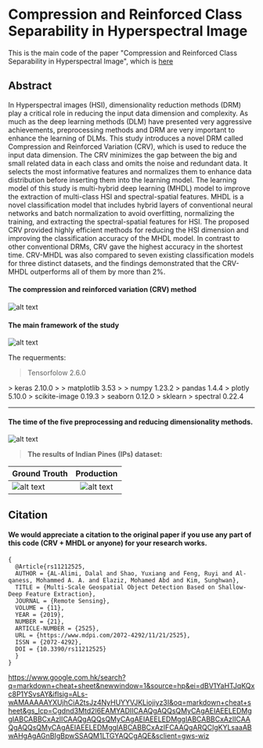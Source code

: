 # Compression and Reinforced  Class Separability in Hyperspectral Image
This is the main code of the paper "Compression and Reinforced Class Separability in Hyperspectral Image", which is [here](https://doi.org/10.3390/rs11212525)

## Abstract
In Hyperspectral images (HSI), dimensionality reduction methods (DRM) play a critical role in reducing the input data dimension and complexity. As much as the deep learning methods (DLM) have presented very aggressive achievements, preprocessing methods and DRM are very important to enhance the learning of DLMs. This study introduces a novel DRM called Compression and Reinforced Variation (CRV), which is used to reduce the input data dimension. The CRV minimizes the gap between the big and small related data in each class and omits the noise and redundant data. It selects the most informative features and normalizes them to enhance data distribution before inserting them into the learning model. The learning model of this study is multi-hybrid deep learning (MHDL) model to improve the extraction of multi-class HSI and spectral-spatial features. MHDL is a novel classification model that includes hybrid layers of conventional neural networks and batch normalization to avoid overfitting, normalizing the training, and extracting the spectral-spatial features for HSI. The proposed CRV provided highly efficient methods for reducing the HSI dimension and improving the classification accuracy of the MHDL model. In contrast to other conventional DRMs, CRV gave the highest accuracy in the shortest time. CRV-MHDL was also compared to seven existing classification models for three distinct datasets, and the findings demonstrated that the CRV-MHDL outperforms all of them by more than 2%. 


#### The compression and reinforced variation (CRV) method
![alt text](https://github.com/DalalAL-Alimi/CRV-/blob/main/images/1.PNG)

#### The main framework of the study
![alt text](https://github.com/DalalAL-Alimi/CRV-/blob/main/images/MainF.png)


<dl>
  <dt>The requerments:</dt>
  
> Tensorfolow 2.6.0 
</dl></dt>
> keras 2.10.0 
> </dl></dt>
> matplotlib 3.53 
> </dl></dt>
> numpy 1.23.2 </dl></dt>
> pandas 1.4.4 </dl></dt>
> plotly 5.10.0 </dl></dt>
> scikite-image 0.19.3 </dl></dt>
> seaborn 0.12.0 </dl></dt>
> sklearn </dl></dt>
> spectral 0.22.4 </dl></dt>
</dl>

---
#### The time of the five preprocessing and reducing dimensionality methods.
![alt text](https://github.com/DalalAL-Alimi/CRV-/blob/main/images/preprocessing_time.png)

> **The results of Indian Pines (IPs) dataset:**

| Ground Trouth        | Production           |
| ------------- |:-------------:|
| ![alt text](https://github.com/DalalAL-Alimi/CRV-/blob/main/images/ground_truth_IP_model1.png)      | ![alt text](https://github.com/DalalAL-Alimi/CRV-/blob/main/images/CRV_MHDL.png) |

## Citation
#### We would appreciate a citation to the original paper if you use any part of this code (CRV + MHDL or anyone) for your research works.
```
{
  @Article{rs11212525,
  AUTHOR = {AL-Alimi, Dalal and Shao, Yuxiang and Feng, Ruyi and Al-qaness, Mohammed A. A. and Elaziz, Mohamed Abd and Kim, Sunghwan},
  TITLE = {Multi-Scale Geospatial Object Detection Based on Shallow-Deep Feature Extraction},
  JOURNAL = {Remote Sensing},
  VOLUME = {11},
  YEAR = {2019},
  NUMBER = {21},
  ARTICLE-NUMBER = {2525},
  URL = {https://www.mdpi.com/2072-4292/11/21/2525},
  ISSN = {2072-4292},
  DOI = {10.3390/rs11212525}
  }
}
```

https://www.google.com.hk/search?q=markdown+cheat+sheet&newwindow=1&source=hp&ei=dBV1YaHTJqKQxc8P1YSvsAY&iflsig=ALs-wAMAAAAAYXUjhCiA2tsJz4NyHUYYVJKLiojiyz3I&oq=markdown+cheat+sheet&gs_lcp=Cgdnd3Mtd2l6EAMYADIICAAQgAQQsQMyCAgAEIAEELEDMggIABCABBCxAzIICAAQgAQQsQMyCAgAEIAEELEDMggIABCABBCxAzIICAAQgAQQsQMyCAgAEIAEELEDMggIABCABBCxAzIFCAAQgARQClgKYLsaaABwAHgAgAGnBIgBpwSSAQM1LTGYAQCgAQE&sclient=gws-wiz
